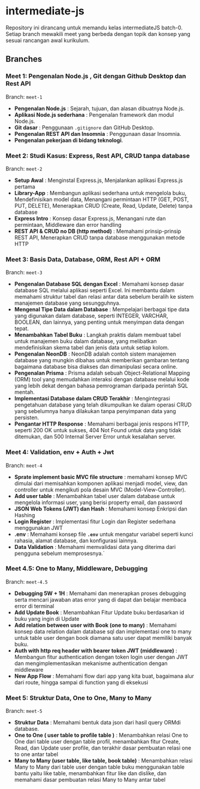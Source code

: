 # intermediate-js
Repository ini dirancang untuk memandu kelas intermediateJS batch-0. Setiap branch mewakili meet yang berbeda dengan topik dan konsep yang sesuai rancangan awal kurikulum.

## Branches

### Meet 1: Pengenalan Node.js , Git dengan Github Desktop dan Rest API
Branch: `meet-1`
- **Pengenalan Node.js** : Sejarah, tujuan, dan alasan dibuatnya Node.js.
- **Aplikasi Node.js sederhana** : Pengenalan framework dan modul Node.js.
- **Git dasar** : Penggunaan `.gitignore` dan GitHub Desktop.
- **Pengenalan REST API dan Insomnia** : Penggunaan dasar Insomnia.
- **Pengenalan pekerjaan di bidang teknologi**.

### Meet 2: Studi Kasus: Express, Rest API, CRUD tanpa database
Branch: `meet-2`
- **Setup Awal** : Menginstal Express.js, Menjalankan aplikasi Express.js pertama
- **Library-App** : Membangun aplikasi sederhana untuk mengelola buku, Mendefinisikan model data, Menangani permintaan HTTP (GET, POST, PUT, DELETE), Menerapkan CRUD (Create, Read, Update, Delete) tanpa database
- **Express Intro** : Konsep dasar Express.js, Menangani rute dan permintaan, Middleware dan error handling
- **REST API & CRUD no DB (http method)** : Memahami prinsip-prinsip REST API, Menerapkan CRUD tanpa database menggunakan metode HTTP

### Meet 3: Basis Data, Database, ORM, Rest API + ORM
Branch: `meet-3`
- **Pengenalan Database SQL dengan Excel** : Memahami konsep dasar database SQL melalui aplikasi seperti Excel. Ini membantu dalam memahami struktur tabel dan relasi antar data sebelum beralih ke sistem manajemen database yang sesungguhnya.
- **Mengenal Tipe Data dalam Database** : Mempelajari berbagai tipe data yang digunakan dalam database, seperti INTEGER, VARCHAR, BOOLEAN, dan lainnya, yang penting untuk menyimpan data dengan tepat.
- **Menambahkan Tabel Buku** : Langkah praktis dalam membuat tabel untuk manajemen buku dalam database, yang melibatkan mendefinisikan skema tabel dan jenis data untuk setiap kolom.
- **Pengenalan NeonDB** : NeonDB adalah contoh sistem manajemen database yang mungkin dibahas untuk memberikan gambaran tentang bagaimana database bisa diakses dan dimanipulasi secara online.
- **Pengenalan Prisma** : Prisma adalah sebuah Object-Relational Mapping (ORM) tool yang memudahkan interaksi dengan database melalui kode yang lebih dekat dengan bahasa pemrograman daripada perintah SQL mentah.
- **Implementasi Database dalam CRUD Terakhir** : Mengintegrasi pengetahuan database yang telah dikumpulkan ke dalam operasi CRUD yang sebelumnya hanya dilakukan tanpa penyimpanan data yang persisten.
- **Pengantar HTTP Response** : Memahami berbagai jenis respons HTTP, seperti 200 OK untuk sukses, 404 Not Found untuk data yang tidak ditemukan, dan 500 Internal Server Error untuk kesalahan server.

### Meet 4: Validation, env + Auth + Jwt
Branch: `meet-4`
- **Sprate implement basic MVC file structure** : memahami konsep MVC dimulai dari memisahkan komponen aplikasi menjadi model, view, dan controller untuk mengikuti pola desain MVC (Model-View-Controller).
- **Add user table** : Menambahkan tabel user dalam database untuk mengelola informasi user, yang berisi property email, dan password
- **JSON Web Tokens (JWT) dan Hash** : Memahami konsep Enkripsi dan Hashing
- **Login Register** : Implementasi fitur Login dan Register sederhana menggunakan JWT
- **.env** : Memahami konsep file **`.env`** untuk mengatur variabel seperti kunci rahasia, alamat database, dan konfigurasi lainnya.
- **Data Validation** : Memahami memvalidasi data yang diterima dari pengguna sebelum memprosesnya.`


### Meet 4.5: One to Many, Middleware, Debugging 
Branch: `meet-4.5`
- **Debugging 5W + 1H** : Memahami dan menerapkan proses debugging serta mencari jawaban atas error yang di dapat dan belajar membaca error di terminal
- **Add Update Book** : Menambahkan Fitur Update buku berdasarkan id buku yang ingin di Update
- **Add relation between user with Book (one to many)** : Memahami konsep data relation dalam database sql dan implementasi one to many untuk table user dengan book diamana satu user dapat memiliki banyak buku.
- **Auth with http req header with bearer token JWT (middleware)** : Membangun fitur authentication dengan token login user dengan JWT dan mengimplementasikan mekanisme authentication dengan middleware
- **New App Flow** : Memahami flow dari app yang kita buat, bagaimana alur dari route, hingga sampai di function yang di eksekusi

### Meet 5: Struktur Data, One to One, Many to Many
Branch: `meet-5`
- **Struktur Data** : Memahami bentuk data json dari hasil query ORMdi database.
- **One to One ( user table to profile table )** : Menambahkan relasi One to One dari table user dengan table profil, menambahkan fitur Create, Read, dan Update user profile, dan terakhir dasar pembuatan relasi one to one antar tabel
- **Many to Many (user table, like table, book table)** : Menambahkan relasi Many to Many dari table user dengan table buku menggunakan table bantu yaitu like table, menambahkan fitur like dan dislike, dan memahami dasar pembuatan relasi Many to Many antar tabel

